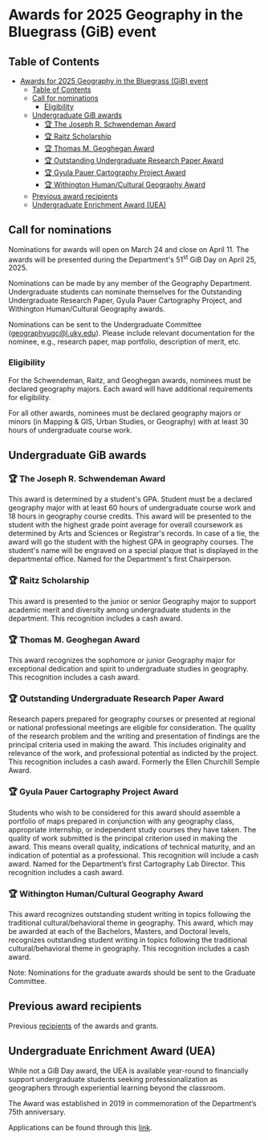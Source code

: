 # Awards for 2025 Geography in the Bluegrass (GiB) event

## Table of Contents

<!-- TOC -->

- [Awards for 2025 Geography in the Bluegrass (GiB) event](#awards-for-2025-geography-in-the-bluegrass-gib-event)
  - [Table of Contents](#table-of-contents)
  - [Call for nominations](#call-for-nominations)
    - [Eligibility](#eligibility)
  - [Undergraduate GiB awards](#undergraduate-gib-awards)
    - [🏆 The Joseph R. Schwendeman Award](#-the-joseph-r-schwendeman-award)
    - [🏆 Raitz Scholarship](#-raitz-scholarship)
    - [🏆 Thomas M. Geoghegan Award](#-thomas-m-geoghegan-award)
    - [🏆 Outstanding Undergraduate Research Paper Award](#-outstanding-undergraduate-research-paper-award)
    - [🏆 Gyula Pauer Cartography Project Award](#-gyula-pauer-cartography-project-award)
    - [🏆 Withington Human/Cultural Geography Award](#-withington-humancultural-geography-award)
  - [Previous award recipients](#previous-award-recipients)
  - [Undergraduate Enrichment Award (UEA)](#undergraduate-enrichment-award-uea)

<!-- /TOC -->

## Call for nominations

Nominations for awards will open on March 24 and close on April 11. The awards will be presented during the Department's 51<sup>st</sup> GiB Day on April 25, 2025.

Nominations can be made by any member of the Geography Department. Undergraduate students can nominate themselves for the Outstanding Undergraduate Research Paper, Gyula Pauer Cartography Project, and Withington Human/Cultural Geography awards.

Nominations can be sent to the Undergraduate Committee (geographyugc@l.uky.edu). Please include relevant documentation for the nominee, e.g., research paper, map portfolio, description of merit, etc.

### Eligibility

For the Schwendeman, Raitz, and Geoghegan awards, nominees must be declared geography majors. Each award will have additional requirements for eligibility.

For all other awards, nominees must be declared geography majors or minors (in Mapping & GIS, Urban Studies, or Geography) with at least 30 hours of undergraduate course work.

## Undergraduate GiB awards

### 🏆 The Joseph R. Schwendeman Award

This award is determined by a student's GPA. Student must be a declared geography major with at least 60 hours of undergraduate course work and 18 hours in geography course credits. This award will be presented to the student with the highest grade point average for overall coursework as determined by Arts and Sciences or Registrar's records. In case of a tie, the award will go the student with the highest GPA in geography courses. The student's name will be engraved on a special plaque that is displayed in the departmental office. Named for the Department's first Chairperson.

### 🏆 Raitz Scholarship

This award is presented to the junior or senior Geography major to support academic merit and diversity among undergraduate students in the department. This recognition includes a cash award.

### 🏆 Thomas M. Geoghegan Award

This award recognizes the sophomore or junior Geography major for exceptional dedication and spirit to undergraduate studies in geography. This recognition includes a cash award.

### 🏆 Outstanding Undergraduate Research Paper Award

Research papers prepared for geography courses or presented at regional or national professional meetings are eligible for consideration. The quality of the research problem and the writing and presentation of findings are the principal criteria used in making the award. This includes originality and relevance of the work, and professional potential as indicted by the project. This recognition includes a cash award. Formerly the Ellen Churchill Semple Award.

### 🏆 Gyula Pauer Cartography Project Award

Students who wish to be considered for this award should assemble a portfolio of maps prepared in conjunction with any geography class, appropriate internship, or independent study courses they have taken. The quality of work submitted is the principal criterion used in making the award. This means overall quality, indications of technical maturity, and an indication of potential as a professional. This recognition will include a cash award. Named for the Department’s first Cartography Lab Director. This recognition includes a cash award.

### 🏆 Withington Human/Cultural Geography Award

This award recognizes outstanding student writing in topics following the traditional cultural/behavioral theme in geography. This award, which may be awarded at each of the Bachelors, Masters, and Doctoral levels, recognizes outstanding student writing in topics following the traditional cultural/behavioral theme in geography. This recognition includes a cash award.

Note: Nominations for the graduate awards should be sent to the Graduate Committee.

## Previous award recipients

Previous [recipients](https://geography.as.uky.edu/geography-department-award-recipients) of the awards and grants.

## Undergraduate Enrichment Award (UEA)

While not a GiB Day award, the UEA is available year-round to financially support undergraduate students seeking professionalization as geographers through experiential learning beyond the classroom.

The Award was established in 2019 in commemoration of the Department’s 75th anniversary.

Applications can be found through this [link](https://geography.as.uky.edu/undergraduate-enrichment-award-uea).
